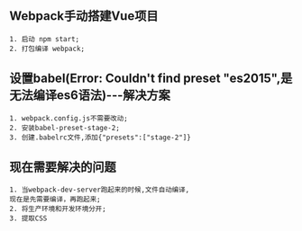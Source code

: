 ## Webpack手动搭建Vue项目

    1. 启动 npm start;
    2. 打包编译 webpack;

## 设置babel(Error: Couldn't find preset "es2015",是无法编译es6语法)---解决方案

    1. webpack.config.js不需要改动;
    2. 安装babel-preset-stage-2;
    3. 创建.babelrc文件,添加{"presets":["stage-2"]}

## 现在需要解决的问题

    1. 当webpack-dev-server跑起来的时候,文件自动编译,
    现在是先需要编译，再跑起来;
    2. 将生产环境和开发环境分开;
    3. 提取CSS


